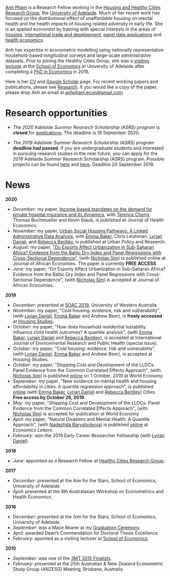 [Anh Pham](https://researchers.adelaide.edu.au/profile/ngoc.t.pham) is a Research Fellow working in the [Housing and Healthy Cities Research Group](https://architecture.adelaide.edu.au/research/housing-and-healthy-cities), the [University of Adelaide](https://www.adelaide.edu.au/). Much of her recent work has focused on the distributional effect of unaffordable housing on mental health and the health impacts of housing related adversity in early life. She is an applied economist by training with special interests in the areas of [housing](research.md#housing), [international trade and development](research.md#international-trade-and-development), [panel data applications](research.md#panel-data-applications) and [health economics](research.md#health-economics). 

Anh has expertise in econometric modelling using nationally representative household-based longitudinal surveys and large-scale administrative datasets. Prior to joining the Healthy Cities Group, she was a [visiting lecturer](teaching.md) at the [School of Economics](https://economics.adelaide.edu.au/) at University of Adelaide after completing a [PhD in Economics](education.md#post-graduate-degrees) in 2016. 

Here is her [CV](papers/Anh_Pham_CV.pdf) and [Google Scholar](https://scholar.google.com.au/citations?hl=en&user=C71OJdIAAAAJ) page. For recent working papers and publications, please see [Research](research.md). If you would like a copy of the paper, please drop Anh an email at anhpham.econ@gmail.com. 

# Research opportunities
- *The 2020 Adelaide Summer Research Scholarship (ASRS) program* is **closed** for [applications](https://scholarships.adelaide.edu.au/Scholarships/undergraduate/all-faculties/adelaide-summer-research-scholarships). The deadline is 18 September 2020.

- *The 2019 Adelaide Summer Research Scholarship (ASRS) program* **deadline had passed**. If you are undergraduate students and interested in pursuing research studies in the near future, you can apply for the 2019 Adelaide Summer Research Scholarship (ASRS) program. Possible projects can be found [here](https://ecms.adelaide.edu.au/news/list/2019/07/08/adelaide-summer-research-scholarships-applications-now-open?fbclid=IwAR1ndWKVIT9VGjX_XaXLM8Mc6sL0ES64MXqjBBBkx5UMJ6_DvZLVqTB_8gM) and [here](https://www.adelaide.edu.au/professions/students/summer-research-scholarships). Deadline 20 September 2019.

# News
**2020**
- *December*: my paper, [Income-based mandates on the demand for private hospital insurance and its dynamics](https://www.sciencedirect.com/science/article/pii/S0167629620310493), with [Terence Cheng](https://terencechaicheng.wordpress.com/), Thomas Buchmueller and Kevin Staub, is published at Journal of Health Economics.
- *November*: my paper, [Urban Social Housing Pathways: A Linked Administrative Data Analysis](https://www.tandfonline.com/doi/full/10.1080/08111146.2020.1838894), with [Emma Baker](https://researchers.adelaide.edu.au/profile/emma.baker), Chris Leishman, [Lyrian Daniel](https://researchers.adelaide.edu.au/profile/lyrian.daniel), and [Rebecca Bentley](https://findanexpert.unimelb.edu.au/display/person99174), is published at Urban Policy and Research.
- *August*: my paper, ["Do Exports Affect Urbanization in Sub-Saharan Africa? Evidence from the Baltic Dry Index and Panel Regressions with Cross-Sectional Dependence"](https://academic.oup.com/jae/advance-article/doi/10.1093/jafeco/ejaa005/5885050?guestAccessKey=8aa9bd84-f0b5-4b55-b364-71e5d25d6465), (with [Nicholas Sim](https://sites.google.com/view/nicholassim/home)) is published online at Journal of African Economies. The paper is currently **FREE ACCESS**
- *June*: my paper, "Do Exports Affect Urbanization in Sub-Saharan Africa? Evidence from the Baltic Dry Index and Panel Regressions with Cross-Sectional Dependence", (with [Nicholas Sim](https://sites.google.com/view/nicholassim/home)) is accepted at Journal of African Economies.

**2019**
- *December*: presented at [SOAC 2019](http://soac2019.com.au/), University of Western Australia.
- *November*: my paper, "Cold housing: evidence, risk and vulnerability", (with [Lyrian Daniel](https://researchers.adelaide.edu.au/profile/lyrian.daniel), [Emma Baker](https://researchers.adelaide.edu.au/profile/emma.baker) and Andrew Beer), is **freely accessed** at [Housing Studies](https://www.tandfonline.com/doi/full/10.1080/02673037.2019.1686130).
- *October*: my paper, "How does household residential instability influence child health outcomes? A quantile analysis", (with [Emma Baker](https://researchers.adelaide.edu.au/profile/emma.baker), [Lyrian Daniel](https://researchers.adelaide.edu.au/profile/lyrian.daniel) and [Rebecca Bentley](https://www.findanexpert.unimelb.edu.au/display/person99174)), is accepted at International Journal of Environmental Research and Public Health (special issue).
- *October*: my paper, "Cold housing: evidence, risk and vulnerability", (with [Lyrian Daniel](https://researchers.adelaide.edu.au/profile/lyrian.daniel),  [Emma Baker](https://researchers.adelaide.edu.au/profile/emma.baker) and Andrew Beer), is accepted at Housing Studies.
- *October*: my paper, "Shipping Cost and Development of the LLDCs: Panel Evidence from the Common Correlated Effects Approach", (with [Nicholas Sim](https://sites.google.com/view/nicholassim/home)) is published [online](https://onlinelibrary.wiley.com/doi/abs/10.1111/twec.12871) on 1 October, 2019 at World Economy.
- *September*: my paper, "New evidence on mental health and housing affordability in cities: A quantile regression approach", is published [online](https://www.sciencedirect.com/science/article/pii/S0264275119303804?dgcid=coauthor) (with [Emma Baker](https://researchers.adelaide.edu.au/profile/emma.baker), [Lyrian Daniel](https://researchers.adelaide.edu.au/profile/lyrian.daniel) and [Rebecca Bentley](https://findanexpert.unimelb.edu.au/display/person99174)) *Cities*. **Free access by October 26, 2019.**
- *May*: my paper, "Shipping Cost and Development of the LLDCs: Panel Evidence from the Common Correlated Effects Approach", (with [Nicholas Sim](https://sites.google.com/view/nicholassim/home)) is accepted for publication at World Economy.
- *April*: my paper, "Natural Disasters and Mental Health: A Quantile Approach", (with [Nadezhda Baryshnikova](https://researchers.adelaide.edu.au/profile/nadezhda.baryshnikova)) is published [online](https://www.sciencedirect.com/science/article/pii/S0165176519301387) at *Economics Letters*.
- *February*: won the 2019 Early Career Researcher Fellowship (with [Lyrian Daniel](https://researchers.adelaide.edu.au/profile/lyrian.daniel)).

**2018**
- *June*: appointed as a Research Fellow at [Healthy Cities Research Group](https://architecture.adelaide.edu.au/research/housing-and-healthy-cities).

**2017**
- *December*: presented at the Aim for the Stars, School of Economics, University of Adelaide.
- *April*: presented at the 8th Australasian Workshop on Econometrics and Health Economics.

**2016**
- *December*: presented at the Aim for the Stars, School of Economics, University of Adelaide.
- *September*: was a Mace Bearer at my [Graduation Ceremony](https://www.youtube.com/watch?v=hilxLwIgNo0&list=PLrj2iJKdUdbwgO0RgYgUeFq0S8u0OX167&index=6&t=0s).
- *April*: awarded Dean’s Commendation for Doctoral Thesis Excellence. 
- *February*: apointed as a visiting lecturer at [School of Economics](https://economics.adelaide.edu.au/).

**2015**
- *September*: was one of the [3MT 2015 Finalists](https://www.youtube.com/watch?v=e5ZbZj-_Oys&list=PLrj2iJKdUdbz2yAOAAtkcp2NBLhWNsw7F&index=7).
- *February*: presented at the 25th Australian & New Zealand Econometric Study Group (ANZESG) Meeting, Brisbane, Australia.
